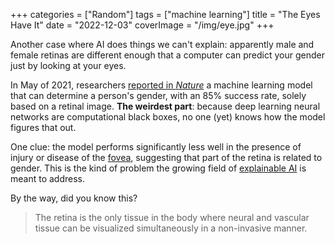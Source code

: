 +++
categories = ["Random"]
tags = ["machine learning"]
title = "The Eyes Have It"
date = "2022-12-03"
coverImage = "/img/eye.jpg"
+++

Another case where AI does things we can't explain: apparently male and female retinas are different enough that a computer can predict your gender just by looking at your eyes.

<!--more-->

In May of 2021, researchers <a href="https://www.nature.com/articles/s41598-021-89743-x" target="_blank">reported in *Nature*</a> a machine learning model that can determine a person's gender, with an 85% success rate, solely based on a retinal image. **The weirdest part**: because deep learning neural networks are computational black boxes, no one (yet) knows how the model figures that out.

One clue: the model performs significantly less well in the presence of injury or disease of the <a target="_blank" href="https://en.wikipedia.org/wiki/Fovea_centralis">fovea</a>, suggesting that part of the retina is related to gender. This is the kind of problem the growing field of <a target="_blank" href="https://en.wikipedia.org/wiki/Explainable_artificial_intelligence">explainable AI</a> is meant to address.

By the way, did you know this?
> The retina is the only tissue in the body where neural and vascular tissue can be visualized simultaneously in a non-invasive manner.

